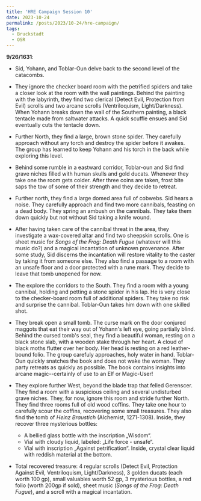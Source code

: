 ```yaml
---
title: 'HRE Campaign Session 10'
date: 2023-10-24
permalink: /posts/2023/10-24/hre-campaign/
tags:
  - Bruckstadt
  - OSR
---
```



**9/26/1631**:

- Sid, Yohann, and Toblar-Oun delve back to the second level of the catacombs.

- They ignore the checker board room with the petrified spiders and take a closer look at the room with the wall paintings. Behind the painting with the labyrinth, they find two clerical (Detect Evil, Protection from Evil) scrolls and two arcane scrolls (Ventriloquism, Light/Darkness). When Yohann breaks down the wall of the Southern painting, a black tentacle made from saltwater attacks. A quick scuffle ensues and Sid eventually cuts the tentacle down.

- Further North, they find a large, brown stone spider. They carefully approach without any torch and destroy the spider before it awakes. The group has learned to keep Yohann and his torch in the back while exploring this level.

- Behind some rumble in a eastward corridor, Toblar-oun and Sid find grave niches filled with human skulls and gold ducats. Whenever they take one the room gets colder. After three coins are taken, frost bite saps the tow of some of their strength and they decide to retreat. 

- Further north, they find a large domed area full of cobwebs. Sid hears a noise. They carefully approach and find two more cannibals, feasting on a dead body. They spring an ambush on the cannibals. They take them down quickly but not without Sid taking a knife wound. 

- After having taken care of the cannibal threat in the area, they investigate a wax-covered altar and find two sheepskin scrolls. One is sheet music for *Songs of the Frog: Death Fugue* (whatever will this music do?) and a magical incantation of unknown provenance. After some study, Sid discerns the incantation will restore vitality to the caster by taking it from someone else. They also find a passage to a room with an unsafe floor and a door protected with a rune mark. They decide to leave that tomb unopened for now.

- The explore the corridors to the South. They find a room with a young cannibal, holding and petting a stone spider in his lap. He is very close to the checker-board room full of additional spiders. They take no risk and surprise the cannibal. Toblar-Oun takes him down with one skilled shot.

- They break open a small tomb. The curse mark on the door conjured maggots that eat their way out of Yohann's left eye, going partially blind. Behind the cursed tomb's seal, they find a beautiful woman, resting on a black stone slab, with a wooden stake through her heart. A cloud of black moths flutter over her body. Her head is resting on a red leather-bound folio. The group carefuly approaches, holy water in hand. Toblar-Oun quickly snatches the book and does not wake the woman. They party retreats as quickly as possible. The book contains insights into arcane magic--certainly of use to an Elf or Magic-User!

- They explore further West, beyond the blade trap that felled Gerenscer. They find a room with a suspicious ceiling and several undisturbed grave niches. They, for now, ignore this room and stride further North. They find three rooms full of old wood coffins. They take one hour to carefully scour the coffins, recovering some small treasures. They also find the tomb of *Heinz Braustich* (Alchemist, 1271-1308). Inside, they recover three mysterious bottles:

  - A bellied glass bottle with the inscription „Wisdom“.
  - Vial with cloudy liquid, labeled: „Life force - unsafe“.
  - Vial with inscription „Against petrification“. Inside, crystal clear liquid with reddish material at the bottom.
  
- Total recovered treasure: 4 regular scrolls (Detect Evil, Protection Against Evil, Ventriloquism, Light/Darkness), 3 golden ducats (each worth 100 gp), small valuables worth 52 gp, 3 mysterious bottles, a red folio (worth 200gp if sold), sheet music (*Songs of the Frog: Death Fugue*), and a scroll with a magical incantation. 


